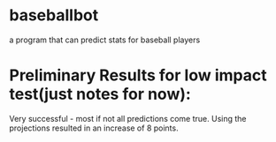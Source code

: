 # baseballbot
a program that can predict stats for baseball players

# Preliminary Results for low impact test(just notes for now):

Very successful - most if not all predictions come true. Using the projections resulted in an increase of 8 points. 
